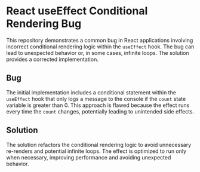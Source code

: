 # React useEffect Conditional Rendering Bug

This repository demonstrates a common bug in React applications involving incorrect conditional rendering logic within the `useEffect` hook.  The bug can lead to unexpected behavior or, in some cases, infinite loops. The solution provides a corrected implementation.

## Bug

The initial implementation includes a conditional statement within the `useEffect` hook that only logs a message to the console if the `count` state variable is greater than 0. This approach is flawed because the effect runs every time the `count` changes, potentially leading to unintended side effects.

## Solution

The solution refactors the conditional rendering logic to avoid unnecessary re-renders and potential infinite loops. The effect is optimized to run only when necessary, improving performance and avoiding unexpected behavior.